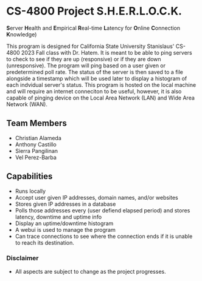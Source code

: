 # CS-4800 Project S.H.E.R.L.O.C.K.
**S**erver **H**ealth and **E**mpirical **R**eal-time **L**atency for **O**nline **C**onnection **K**nowledge)

This program is designed for California State University Stanislaus' CS-4800 2023 Fall class with Dr. Hatem. It is meant to be able to ping servers to check to see if they are up (responsive) or if they are down (unresponsive). The program will ping based on a user given or predetermined poll rate. The status of the server is then saved to a file alongside a timestamp which will be used later to display a histogram of each indvidual server's status.  This program is hosted on the local machine and will require an internet conneciton to be useful, however, it is also capable of pinging device on the Local Area Network (LAN) and Wide Area Network (WAN).

## Team Members
- Christian Alameda
- Anthony Castillo
- Sierra Pangilinan
- Vel Perez-Barba

## Capabilities
- Runs locally
- Accept user given IP addresses, domain names, and/or websites
- Stores given IP addresses in a database
- Polls those addresses every (user defiend elapsed period) and stores latency, downtime and uptime info
- Display an uptime/downtime histogram
- A webui is used to manage the program
- Can trace connections to see where the connection ends if it is unable to reach its destination.

### Disclaimer
- All aspects are subject to change as the project progresses.
